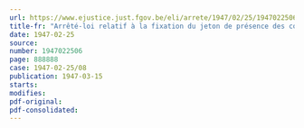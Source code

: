 ```yaml
---
url: https://www.ejustice.just.fgov.be/eli/arrete/1947/02/25/1947022506/justel
title-fr: "Arrêté-loi relatif à la fixation du jeton de présence des conseillers provinciaux, des traitements et pensions des membres des députations permanentes et de l'indemnité des officiers de police remplissant les fonctions de Ministère public auprès du tribunal de simple police"
date: 1947-02-25
source:
number: 1947022506
page: 888888
case: 1947-02-25/08
publication: 1947-03-15
starts:
modifies:
pdf-original:
pdf-consolidated:
---
```


